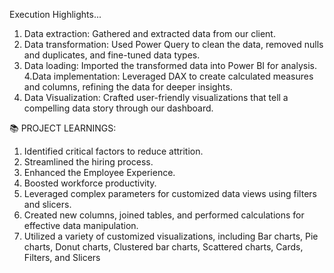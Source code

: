  Execution Highlights...
1. Data extraction: Gathered and extracted data from our client.
2. Data transformation: Used Power Query to clean the data, removed nulls and duplicates, and fine-tuned data types.
3. Data loading: Imported the transformed data into Power BI for analysis.
4.Data implementation: Leveraged DAX to create calculated measures and columns, refining the data for deeper insights.
5. Data Visualization: Crafted user-friendly visualizations that tell a compelling data story through our dashboard.

📚 PROJECT LEARNINGS:
1. Identified critical factors to reduce attrition.
2. Streamlined the hiring process.
3. Enhanced the Employee Experience.
4. Boosted workforce productivity.
5. Leveraged complex parameters for customized data views using filters and slicers.
6. Created new columns, joined tables, and performed calculations for effective data manipulation.
7. Utilized a variety of customized visualizations, including Bar charts, Pie charts, Donut charts, Clustered bar charts, Scattered charts, Cards, Filters, and Slicers
